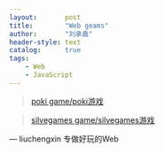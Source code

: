 ```yaml
---
layout:       post
title:        "Web geams"
author:       "刘承鑫"
header-style: text
catalog:      true
tags:
    - Web
    - JavaScript
---
```


> [poki game/poki游戏](https://poki.com/zh)

>[silvegames game/silvegames游戏](https://www.silvergames.com)

— liuchengxin 专做好玩的Web
